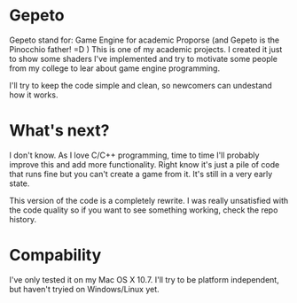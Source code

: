 Gepeto
======

Gepeto stand for: Game Engine for academic Proporse (and Gepeto is the Pinocchio father! =D )
This is one of my academic projects. I created it just to show some shaders I've implemented and try to motivate some people from my college to lear about game engine programming.

I'll try to keep the code simple and clean, so newcomers can undestand how it works.

What's next?
============

I don't know. As I love C/C++ programming, time to time I'll probably improve this and add more functionality. Right know it's just a pile of code that runs fine but you can't create a game from it. It's still in a very early state.

This version of the code is a completely rewrite. I was really unsatisfied with the code quality so if you want to see something working, check the repo history.

Compability
===========

I've only tested it on my Mac OS X 10.7. I'll try to be platform independent, but haven't tryied on Windows/Linux yet.
